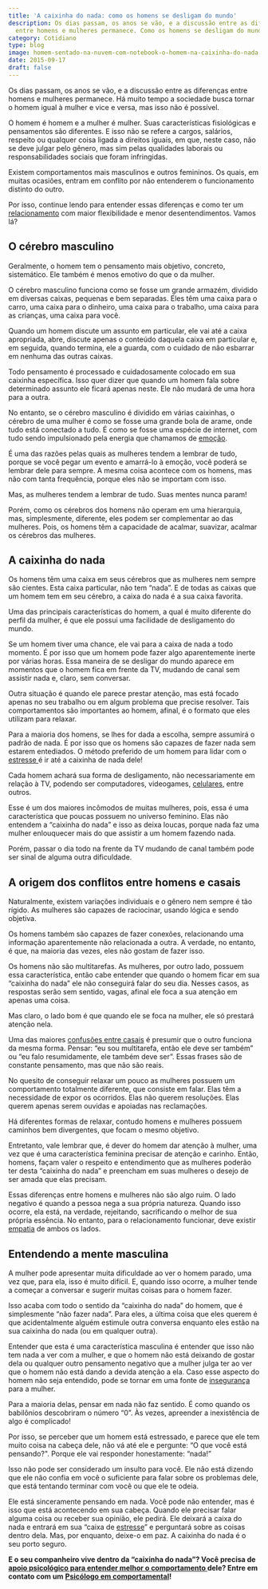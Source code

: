 ```yaml
---
title: 'A caixinha do nada: como os homens se desligam do mundo'
description: Os dias passam, os anos se vão, e a discussão entre as diferenças
  entre homens e mulheres permanece. Como os homens se desligam do mundo?
category: Cotidiano
type: blog
image: homem-sentado-na-nuvem-com-notebook-o-homem-na-caixinha-do-nada.jpg
date: 2015-09-17
draft: false
---
```


Os dias passam, os anos se vão, e a discussão entre as diferenças entre homens e mulheres permanece. Há muito tempo a sociedade busca tornar o homem igual à mulher e vice e versa, mas isso não é possível.

O homem é homem e a mulher é mulher. Suas características fisiológicas e pensamentos são diferentes. E isso não se refere a cargos, salários, respeito ou qualquer coisa ligada a direitos iguais, em que, neste caso, não se deve julgar pelo gênero, mas sim pelas qualidades laborais ou responsabilidades sociais que foram infringidas.

Existem comportamentos mais masculinos e outros femininos. Os quais, em muitas ocasiões, entram em conflito por não entenderem o funcionamento distinto do outro.

Por isso, continue lendo para entender essas diferenças e como ter um [relacionamento](https://yuribusin.com.br/como-segredos-e-mentiras-destroem-relacionamentos/) com maior flexibilidade e menor desentendimentos. Vamos lá?

## **O cérebro masculino**

Geralmente, o homem tem o pensamento mais objetivo, concreto, sistemático. Ele também é menos emotivo do que o da mulher.

O cérebro masculino funciona como se fosse um grande armazém, dividido em diversas caixas, pequenas e bem separadas. Eles têm uma caixa para o carro, uma caixa para o dinheiro, uma caixa para o trabalho, uma caixa para as crianças, uma caixa para você.

Quando um homem discute um assunto em particular, ele vai até a caixa apropriada, abre, discute apenas o conteúdo daquela caixa em particular e, em seguida, quando termina, ele a guarda, com o cuidado de não esbarrar em nenhuma das outras caixas.

Todo pensamento é processado e cuidadosamente colocado em sua caixinha específica. Isso quer dizer que quando um homem fala sobre determinado assunto ele ficará apenas neste. Ele não mudará de uma hora para a outra.

No entanto, se o cérebro masculino é dividido em várias caixinhas, o cérebro de uma mulher é como se fosse uma grande bola de arame, onde tudo está conectado a tudo. É como se fosse uma espécie de internet, com tudo sendo impulsionado pela energia que chamamos de [emoção](/as-emocoes-dizem-muito-sobre-nos/).

É uma das razões pelas quais as mulheres tendem a lembrar de tudo, porque se você pegar um evento e amarrá-lo à emoção, você poderá se lembrar dele para sempre. A mesma coisa acontece com os homens, mas não com tanta frequência, porque eles não se importam com isso.

Mas, as mulheres tendem a lembrar de tudo. Suas mentes nunca param!

Porém, como os cérebros dos homens não operam em uma hierarquia, mas, simplesmente, diferente, eles podem ser complementar ao das mulheres. Pois, os homens têm a capacidade de acalmar, suavizar, acalmar os cérebros das mulheres.

## **A caixinha do nada**

Os homens têm uma caixa em seus cérebros que as mulheres nem sempre são cientes. Esta caixa particular, não tem “nada”. E de todas as caixas que um homem tem em seu cérebro, a caixa do nada é a sua caixa favorita.

Uma das principais características do homem, a qual é muito diferente do perfil da mulher, é que ele possui uma facilidade de desligamento do mundo.

Se um homem tiver uma chance, ele vai para a caixa de nada a todo momento. É por isso que um homem pode fazer algo aparentemente inerte por várias horas. Essa maneira de se desligar do mundo aparece em momentos que o homem fica em frente da TV, mudando de canal sem assistir nada e, claro, sem conversar.

Outra situação é quando ele parece prestar atenção, mas está focado apenas no seu trabalho ou em algum problema que precise resolver. Tais comportamentos são importantes ao homem, afinal, é o formato que eles utilizam para relaxar.

Para a maioria dos homens, se lhes for dada a escolha, sempre assumirá o padrão de nada. É por isso que os homens são capazes de fazer nada sem estarem entediados. O método preferido de um homem para lidar com o [estresse ](/diferenca-estresse-ansiedade-depressao/)é ir até a caixinha de nada dele!

Cada homem achará sua forma de desligamento, não necessariamente em relação à TV, podendo ser computadores, videogames, [celulares](/como-o-uso-excessivo-do-celular-pode-afetar-sua-vida-negativamente/), entre outros.

Esse é um dos maiores incômodos de muitas mulheres, pois, essa é uma característica que poucas possuem no universo feminino. Elas não entendem a “caixinha do nada” e isso as deixa loucas, porque nada faz uma mulher enlouquecer mais do que assistir a um homem fazendo nada.

Porém, passar o dia todo na frente da TV mudando de canal também pode ser sinal de alguma outra dificuldade.

## **A origem dos conflitos entre homens e casais**

Naturalmente, existem variações individuais e o gênero nem sempre é tão rígido. As mulheres são capazes de raciocinar, usando lógica e sendo objetiva.

Os homens também são capazes de fazer conexões, relacionando uma informação aparentemente não relacionada a outra. A verdade, no entanto, é que, na maioria das vezes, eles não gostam de fazer isso.

Os homens não são multitarefas. As mulheres, por outro lado, possuem essa característica, então cabe entender que quando o homem ficar em sua “caixinha do nada” ele não conseguirá falar do seu dia. Nesses casos, as respostas serão sem sentido, vagas, afinal ele foca a sua atenção em apenas uma coisa.

Mas claro, o lado bom é que quando ele se foca na mulher, ele só prestará atenção nela.

Uma das maiores [confusões entre casais](https://yuribusin.com.br/5-comportamentos-que-dificultam-o-relacionamento-amoroso/) é presumir que o outro funciona da mesma forma. Pensar: “eu sou multitarefa, então ele deve ser também” ou “eu falo resumidamente, ele também deve ser”. Essas frases são de constante pensamento, mas que não são reais.

No quesito de conseguir relaxar um pouco as mulheres possuem um comportamento totalmente diferente, que consiste em falar. Elas têm a necessidade de expor os ocorridos. Elas não querem resoluções. Elas querem apenas serem ouvidas e apoiadas nas reclamações.

Há diferentes formas de relaxar, contudo homens e mulheres possuem caminhos bem divergentes, que focam o mesmo objetivo.

Entretanto, vale lembrar que, é dever do homem dar atenção à mulher, uma vez que é uma característica feminina precisar de atenção e carinho. Então, homens, façam valer o respeito e entendimento que as mulheres poderão ter desta “caixinha do nada” e preencham em suas mulheres o desejo de ser amada que elas precisam.

Essas diferenças entre homens e mulheres não são algo ruim. O lado negativo é quando a pessoa nega a sua própria natureza. Quando isso ocorre, ela está, na verdade, rejeitando, sacrificando o melhor de sua própria essência. No entanto, para o relacionamento funcionar, deve existir [empatia](/empatia-voce-sabe-lidar-com-a-diversidade/) de ambos os lados.

## **Entendendo a mente masculina**

A mulher pode apresentar muita dificuldade ao ver o homem parado, uma vez que, para ela, isso é muito difícil. E, quando isso ocorre, a mulher tende a começar a conversar e sugerir muitas coisas para o homem fazer.

Isso acaba com todo o sentido da “caixinha do nada” do homem, que é simplesmente “não fazer nada”. Para eles, a última coisa que eles querem é que acidentalmente alguém estimule outra conversa enquanto eles estão na sua caixinha do nada (ou em qualquer outra).

Entender que esta é uma característica masculina é entender que isso não tem nada a ver com a mulher, e que o homem não está deixando de gostar dela ou qualquer outro pensamento negativo que a mulher julga ter ao ver que o homem não está dando a devida atenção a ela. Caso esse aspecto do homem não seja entendido, pode se tornar em uma fonte de [insegurança](/em-tempos-de-amores-liquidos-como-superar-a-inseguranca/) para a mulher.

Para a maioria delas, pensar em nada não faz sentido. É como quando os babilônios descobriram o número “0”. Às vezes, apreender a inexistência de algo é complicado!

Por isso, se perceber que um homem está estressado, e parece que ele tem muito coisa na cabeça dele, não vá até ele e pergunte: “O que você está pensando?". Porque ele vai responder honestamente: “nada!”

Isso não pode ser considerado um insulto para você. Ele não está dizendo que ele não confia em você o suficiente para falar sobre os problemas dele, que está tentando terminar com você ou que ele te odeia.

Ele está sinceramente pensando em nada. Você pode não entender, mas é isso que está acontecendo em sua cabeça. Quando ele precisar falar alguma coisa ou receber sua opinião, ele pedirá. Ele deixará a caixa do nada e entrará em sua “caixa de [estresse](https://yuribusin.com.br/5-maneiras-de-se-controlar-o-estresse/)” e perguntará sobre as coisas dentro dela. Mas, por enquanto, deixe-o em paz. A caixinha do nada é o seu porto seguro.

**E o seu companheiro vive dentro da “caixinha do nada”? Você precisa de [apoio psicológico para entender melhor o comportamento ](/quem-deve-fazer-terapia-com-psicologo/)dele? Entre em contato com um** **[Psicólogo em comportamental](/)!**
